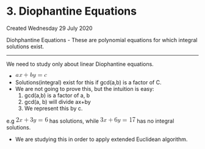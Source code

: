 # 3. Diophantine Equations

Created Wednesday 29 July 2020

Diohphantine Equations - These are polynomial equations for which integral solutions exist.

---

We need to study only about linear Diophantine equations.

- ![](/assets/3._Diophantine_Equations-image-1.png)
- Solutions(integral) exist for this if gcd(a,b) is a factor of C.
- We are not going to prove this, but the intuition is easy:
  1.  gcd(a,b) is a factor of a, b
  2.  gcd(a, b) will divide ax+by
  3.  We represent this by c.

e.g ![](/assets/3._Diophantine_Equations-image-2.png) has solutions, while ![](/assets/3._Diophantine_Equations-image-3.png) has no integral solutions.

- We are studying this in order to apply extended Euclidean algorithm.
